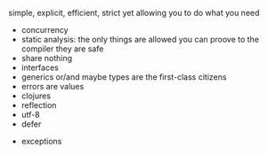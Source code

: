 
simple, explicit, efficient, strict yet allowing you to do what you need

+ concurrency
+ static analysis: the only things are allowed you can proove to the compiler they are safe
+ share nothing
+ interfaces
+ generics or/and maybe types are the first-class citizens
+ errors are values
+ clojures
+ reflection
+ utf-8
+ defer

- exceptions
